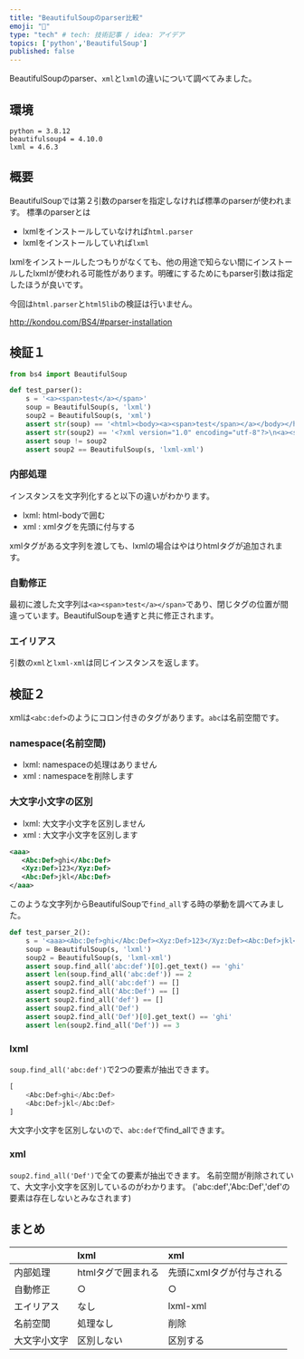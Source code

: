 ```yaml
---
title: "BeautifulSoupのparser比較"
emoji: "🧼"
type: "tech" # tech: 技術記事 / idea: アイデア
topics: ['python','BeautifulSoup']
published: false
---
```


BeautifulSoupのparser、`xml`と`lxml`の違いについて調べてみました。

## 環境


```
python = 3.8.12
beautifulsoup4 = 4.10.0
lxml = 4.6.3
```

## 概要

BeautifulSoupでは第２引数のparserを指定しなければ標準のparserが使われます。
標準のparserとは

- lxmlをインストールしていなければ`html.parser`
- lxmlをインストールしていれば`lxml`

lxmlをインストールしたつもりがなくても、他の用途で知らない間にインストールしたlxmlが使われる可能性があります。明確にするためにもparser引数は指定したほうが良いです。

今回は`html.parser`と`html5lib`の検証は行いません。

http://kondou.com/BS4/#parser-installation


## 検証１

```python
from bs4 import BeautifulSoup

def test_parser():
    s = '<a><span>test</a></span>'
    soup = BeautifulSoup(s, 'lxml')
    soup2 = BeautifulSoup(s, 'xml')
    assert str(soup) == '<html><body><a><span>test</span></a></body></html>'
    assert str(soup2) == '<?xml version="1.0" encoding="utf-8"?>\n<a><span>test</span></a>'
    assert soup != soup2
    assert soup2 == BeautifulSoup(s, 'lxml-xml')
```

### 内部処理

インスタンスを文字列化すると以下の違いがわかります。

- lxml: html-bodyで囲む
- xml : xmlタグを先頭に付与する

xmlタグがある文字列を渡しても、lxmlの場合はやはりhtmlタグが追加されます。

### 自動修正

最初に渡した文字列は`<a><span>test</a></span>`であり、閉じタグの位置が間違っています。BeautifulSoupを通すと共に修正されます。

### エイリアス

引数の`xml`と`lxml-xml`は同じインスタンスを返します。


## 検証２

xmlは`<abc:def>`のようにコロン付きのタグがあります。`abc`は名前空間です。


### namespace(名前空間)

- lxml: namespaceの処理はありません
- xml : namespaceを削除します

### 大文字小文字の区別

- lxml: 大文字小文字を区別しません
- xml : 大文字小文字を区別します

```xml
<aaa>
   <Abc:Def>ghi</Abc:Def>
   <Xyz:Def>123</Xyz:Def>
   <Abc:Def>jkl</Abc:Def>
</aaa>
```

このような文字列からBeautifulSoupで`find_all`する時の挙動を調べてみました。

```python
def test_parser_2():
    s = '<aaa><Abc:Def>ghi</Abc:Def><Xyz:Def>123</Xyz:Def><Abc:Def>jkl</Abc:Def></aaa>'
    soup = BeautifulSoup(s, 'lxml')
    soup2 = BeautifulSoup(s, 'lxml-xml')
    assert soup.find_all('abc:def')[0].get_text() == 'ghi'
    assert len(soup.find_all('abc:def')) == 2
    assert soup2.find_all('abc:def') == []
    assert soup2.find_all('Abc:Def') == []
    assert soup2.find_all('def') == []
    assert soup2.find_all('Def')
    assert soup2.find_all('Def')[0].get_text() == 'ghi'
    assert len(soup2.find_all('Def')) == 3
```

### lxml

`soup.find_all('abc:def')`で2つの要素が抽出できます。

```python
[
    <Abc:Def>ghi</Abc:Def>
    <Abc:Def>jkl</Abc:Def>
]
```
大文字小文字を区別しないので、`abc:def`でfind_allできます。

### xml

`soup2.find_all('Def')`で全ての要素が抽出できます。
名前空間が削除されていて、大文字小文字を区別しているのがわかります。
('abc:def','Abc:Def','def'の要素は存在しないとみなされます)

## まとめ

|              | lxml         | xml                |
|:-------------|:-------------|:-------------------|
| 内部処理     | htmlタグで囲まれる | 先頭にxmlタグが付与される |
| 自動修正     | ○            | ○                  |
| エイリアス        | なし           | lxml-xml           |
| 名前空間     | 処理なし       | 削除               |
| 大文字小文字 | 区別しない      | 区別する             |
